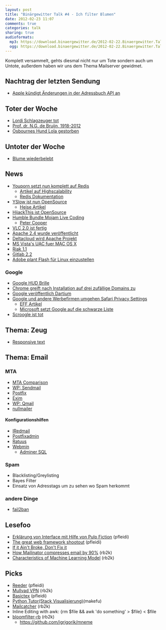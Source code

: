```yaml
---
layout: post
title: "Binärgewitter Talk #4 - Ich filter Blumen"
date: 2012-02-23 11:07
comments: true
categories: talk
sharing: true
audioformats:
  mp3: https://download.binaergewitter.de/2012-02-22.Binaergewitter.Talk.4.mp3
  ogg: https://download.binaergewitter.de/2012-02-22.Binaergewitter.Talk.4.ogg
---
```

Komplett versammelt, gehts diesmal nicht nur um Tote sondern auch um Untote, außerdem haben wir uns dem Thema Mailserver gewidmet.

## Nachtrag der letzten Sendung
- [Apple kündigt Änderungen in der Adressbuch API an](http://allthingsd.com/20120215/apple-app-access-to-contact-data-will-require-explicit-user-permission/)

## Toter der Woche
- [Lordi Schlagzeuger tot](http://www.focus.de/kultur/musik/hardrockband-lordi-schlagzeuger-stirbt-im-alter-von-38-jahren_aid_714479.html)
- [Prof. dr. N.G. de Bruijn, 1918-2012](http://www.science.uva.nl/math/#item1329781416)
- [Osbournes Hund Lola gestorben](http://www.promiflash.de/jack-osbourne-hund-lola-verstorben-12022220.html)

## Untoter der Woche
- [Blume wiederbelebt](http://www.nytimes.com/2012/02/21/science/new-life-from-an-arctic-flower-that-died-32000-years-ago.html?_r=1)

## News
- [Youporn setzt nun komplett auf Redis](https://groups.google.com/forum/?fromgroups#!topic/redis-db/d4QcWV0p-YM)
    * [Artikel auf Highscalability](http://highscalability.com/blog/2012/2/16/a-super-short-on-the-youporn-stack-300k-qps-and-100-million.html)
    * [Redis Dokumentation](http://redis.io/commands)
- [YSlow ist nun OpenSource](https://github.com/marcelduran/yslow)
    * [Heise Artikel](http://www.heise.de/developer/meldung/Yahoo-stellt-YSlow-Seitenanalyse-unter-BSD-Lizenz-1436497.html)
- [HijackThis ist OpenSource](http://www.heise.de/open/meldung/HijackThis-ist-jetzt-Open-Source-1437510.html)
- [Humble Bundle Mojam Live Coding](http://www.humblebundle.com/)
    - [Peter Cooper](http://peterc.org/)
- [VLC 2.0 ist fertig](http://www.golem.de/news/mediaplayer-vlc-player-in-der-version-2-0-ist-fertig-1202-89871.html)
- [Apache 2.4 wurde veröffentlicht](http://httpd.apache.org/docs/2.4/new_features_2_4.html)
- [Deltacloud wird Apache Projekt](http://www.golem.de/news/rest-api-red-hats-deltacloud-wird-zum-apache-projekt-1202-89808.html)
- [MS Vista's UAC fuer MAC OS X](http://news.hitb.org/content/os-x-mountain-lion-gatekeeper-can-it-really-keep-malware-out)
- [Riak 1.1](https://github.com/basho/riak/blob/master/RELEASE-NOTES.org)
- [Gitlab 2.2](http://blog.gitlabhq.com/gitlab-version-2-2)
- [Adobe plant Flash für Linux einzustellen](http://www.phoronix.com/scan.php?page=news_item&px=MTA2MDc)

### Google
- [Google HUD Brille](http://www.netzwelt.de/news/90991-head-up-display-google.html)
- [Chrome greift nach Installation auf drei zufällige Domains zu](https://mikewest.org/2012/02/chrome-connects-to-three-random-domains-at-startup)
- [Google veröffentlich Dartium](http://arstechnica.com/business/news/2012/02/google-has-released-dartium-a-chromium-build-with-a-dart-vm.ars)
- [Google und andere Werbefirmen umgehen Safari Privacy Settings](http://cyberlaw.stanford.edu/blog/2012/02/safari-trackers)
    * [EFF Artikel](https://www.eff.org/deeplinks/2012/02/time-make-amends-google-circumvents-privacy-settings-safari-users)
    * [Microsoft setzt Google auf die schwarze Liste](http://www.golem.de/news/cookies-microsoft-setzt-google-auf-die-schwarze-liste-1202-89910.html)
- [Scroogle ist tot](http://www.golem.de/news/suchmaschine-scroogle-ist-tot-1202-89947.html)

## Thema: Zeug
- [Responsive text](http://www.frankieroberto.com/responsive_text)

## Thema: Email

### MTA
- [MTA Comparison](http://shearer.org/MTA_Comparison)
- [WP: Sendmail](http://de.wikipedia.org/wiki/Sendmail)
- [Postfix](http://de.postfix.org/)
- [Exim](http://www.exim.org/)
- [WP: Qmail](http://de.wikipedia.org/wiki/Qmail)
- [nullmailer](http://untroubled.org/nullmailer/)

#### Konfigurationshilfen
- [IRedmail](http://www.iredmail.org/)
- [Postfixadmin](http://postfixadmin.sourceforge.net/)
- [Ratuus](http://www.ratuus.org/)
- [Webmin](http://webmin.com)
    - [Adminer SQL](http://www.adminer.org/)

### Spam
- Blacklisting/Greylisting
- Bayes Filter
- Einsatz von Adresstags um zu sehen wo Spam herkommt

### andere Dinge
 - [fail2ban](http://www.fail2ban.org/wiki/index.php/Main_Page)

## Lesefoo
- [Erklärung von Interface mit Hilfe von Pulp Fiction](http://stackoverflow.com/questions/9107385/multiple-inheritance-in-actionscript-3/9108998#9108998) (pfleidi)
- [The great web framework shootout](https://github.com/seedifferently/the-great-web-framework-shootout) (pfleidi)
- [If it Ain't Broke, Don't Fix it](http://www.computerworld.com/s/article/9224415/If_It_Ain_t_Broke_Don_t_Fix_It_Ancient_Computers_in_Use_Today?taxonomyId=12)
- [How Mailinator compresses email by 90%](http://mailinator.blogspot.com/2012/02/how-mailinator-compresses-email-by-90.html) (rb2k)
- [Characteristics of Machine Learning Model](http://horicky.blogspot.com/2012/02/characteristics-of-machine-learning.html) (rb2k)

## Picks
- [Reeder](http://reederapp.com/) (pfleidi)
- [Mullvad VPN](http://mullvad.net/) (rb2k)
- [Basictex](http://www.tug.org/mactex/2011/morepackages.html) (pfleidi)
- [Python Tutor(Stack Visualisierung)](http://people.csail.mit.edu/pgbovine/python/tutor.html#mode=visualize)(makefu)
- [Mailcatcher](http://mailcatcher.me/) (rb2k)
- Inline Editing with awk:
    {rm $file && awk 'do something' > $file} < $file
- [bloomfilter-rb](https://github.com/igrigorik/bloomfilter-rb) (rb2k)
    - https://github.com/igrigorik/mneme

